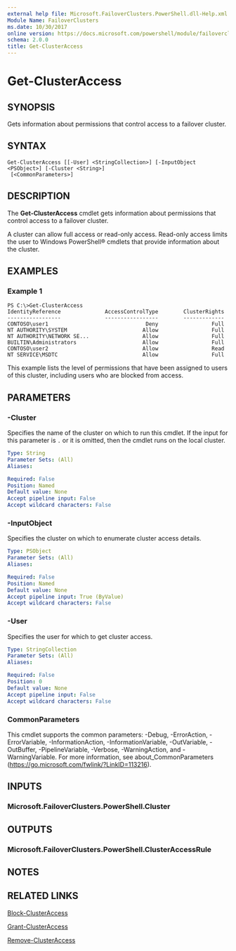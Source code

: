 ```yaml
---
external help file: Microsoft.FailoverClusters.PowerShell.dll-Help.xml
Module Name: FailoverClusters
ms.date: 10/30/2017
online version: https://docs.microsoft.com/powershell/module/failoverclusters/get-clusteraccess?view=windowsserver2012r2-ps&wt.mc_id=ps-gethelp
schema: 2.0.0
title: Get-ClusterAccess
---
```


# Get-ClusterAccess

## SYNOPSIS
Gets information about permissions that control access to a failover cluster.

## SYNTAX

```
Get-ClusterAccess [[-User] <StringCollection>] [-InputObject <PSObject>] [-Cluster <String>]
 [<CommonParameters>]
```

## DESCRIPTION
The **Get-ClusterAccess** cmdlet gets information about permissions that control access to a failover cluster.

A cluster can allow full access or read-only access.
Read-only access limits the user to Windows PowerShell® cmdlets that provide information about the cluster.

## EXAMPLES

### Example 1
```
PS C:\>Get-ClusterAccess
IdentityReference              AccessControlType        ClusterRights 
-----------------              -----------------        ------------- 
CONTOSO\user1                               Deny                 Full 
NT AUTHORITY\SYSTEM                        Allow                 Full 
NT AUTHORITY\NETWORK SE...                 Allow                 Full 
BUILTIN\Administrators                     Allow                 Full 
CONTOSO\user2                              Allow                 Read 
NT SERVICE\MSDTC                           Allow                 Full
```

This example lists the level of permissions that have been assigned to users of this cluster, including users who are blocked from access.

## PARAMETERS

### -Cluster
Specifies the name of the cluster on which to run this cmdlet.
If the input for this parameter is `.` or it is omitted, then the cmdlet runs on the local cluster.

```yaml
Type: String
Parameter Sets: (All)
Aliases: 

Required: False
Position: Named
Default value: None
Accept pipeline input: False
Accept wildcard characters: False
```

### -InputObject
Specifies the cluster on which to enumerate cluster access details.

```yaml
Type: PSObject
Parameter Sets: (All)
Aliases: 

Required: False
Position: Named
Default value: None
Accept pipeline input: True (ByValue)
Accept wildcard characters: False
```

### -User
Specifies the user for which to get cluster access.

```yaml
Type: StringCollection
Parameter Sets: (All)
Aliases: 

Required: False
Position: 0
Default value: None
Accept pipeline input: False
Accept wildcard characters: False
```

### CommonParameters
This cmdlet supports the common parameters: -Debug, -ErrorAction, -ErrorVariable, -InformationAction, -InformationVariable, -OutVariable, -OutBuffer, -PipelineVariable, -Verbose, -WarningAction, and -WarningVariable. For more information, see about_CommonParameters (https://go.microsoft.com/fwlink/?LinkID=113216).

## INPUTS

### Microsoft.FailoverClusters.PowerShell.Cluster

## OUTPUTS

### Microsoft.FailoverClusters.PowerShell.ClusterAccessRule

## NOTES

## RELATED LINKS

[Block-ClusterAccess](./Block-ClusterAccess.md)

[Grant-ClusterAccess](./Grant-ClusterAccess.md)

[Remove-ClusterAccess](./Remove-ClusterAccess.md)

